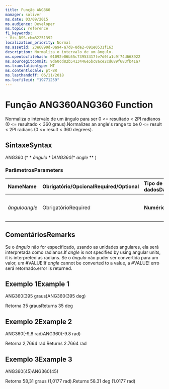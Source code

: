 ```yaml
---
title: Função ANG360
manager: soliver
ms.date: 03/09/2015
ms.audience: Developer
ms.topic: reference
f1_keywords:
- Vis_DSS.chm82251392
localization_priority: Normal
ms.assetid: 23e6899d-0a94-a7d8-8de2-091e0531f163
description: Normaliza o intervalo de um ângulo.
ms.openlocfilehash: 01092e06b55c73953417fe7d0fa1c9f74d668922
ms.sourcegitcommit: 9d60cd82b5413446e5bc8ace2cd689f683fb41a7
ms.translationtype: MT
ms.contentlocale: pt-BR
ms.lasthandoff: 06/11/2018
ms.locfileid: "19771259"
---
```

# <a name="ang360-function"></a><span data-ttu-id="f431d-103">Função ANG360</span><span class="sxs-lookup"><span data-stu-id="f431d-103">ANG360 Function</span></span>

<span data-ttu-id="f431d-104">Normaliza o intervalo de um ângulo para ser 0 \<= resultado \< 2PI radianos (0 \<= resultado \< 360 graus).</span><span class="sxs-lookup"><span data-stu-id="f431d-104">Normalizes an angle's range to be 0 \<= result \< 2PI radians (0 \<= result \< 360 degrees).</span></span>
  
## <a name="syntax"></a><span data-ttu-id="f431d-105">Sintaxe</span><span class="sxs-lookup"><span data-stu-id="f431d-105">Syntax</span></span>

<span data-ttu-id="f431d-106">ANG360 (* * *ângulo* * *)</span><span class="sxs-lookup"><span data-stu-id="f431d-106">ANG360(** *angle* ** )</span></span> 
  
### <a name="parameters"></a><span data-ttu-id="f431d-107">Parâmetros</span><span class="sxs-lookup"><span data-stu-id="f431d-107">Parameters</span></span>

|<span data-ttu-id="f431d-108">**Name**</span><span class="sxs-lookup"><span data-stu-id="f431d-108">**Name**</span></span>|<span data-ttu-id="f431d-109">**Obrigatório/Opcional**</span><span class="sxs-lookup"><span data-stu-id="f431d-109">**Required/Optional**</span></span>|<span data-ttu-id="f431d-110">**Tipo de dados**</span><span class="sxs-lookup"><span data-stu-id="f431d-110">**Data Type**</span></span>|<span data-ttu-id="f431d-111">**Descrição**</span><span class="sxs-lookup"><span data-stu-id="f431d-111">**Description**</span></span>|
|:-----|:-----|:-----|:-----|
| <span data-ttu-id="f431d-112">_ângulo_</span><span class="sxs-lookup"><span data-stu-id="f431d-112">_angle_</span></span> <br/> |<span data-ttu-id="f431d-113">Obrigatório</span><span class="sxs-lookup"><span data-stu-id="f431d-113">Required</span></span>  <br/> |<span data-ttu-id="f431d-114">**Numérico**</span><span class="sxs-lookup"><span data-stu-id="f431d-114">**Numeric**</span></span> <br/> |<span data-ttu-id="f431d-115">O ângulo a ser normalizado.</span><span class="sxs-lookup"><span data-stu-id="f431d-115">The angle to be normalized.</span></span>  <br/> |
   
## <a name="remarks"></a><span data-ttu-id="f431d-116">Comentários</span><span class="sxs-lookup"><span data-stu-id="f431d-116">Remarks</span></span>

<span data-ttu-id="f431d-117">Se o *ângulo* não for especificado, usando as unidades angulares, ela será interpretada como radianos.</span><span class="sxs-lookup"><span data-stu-id="f431d-117">If  *angle*  is not specified by using angular units, it is interpreted as radians.</span></span> <span data-ttu-id="f431d-118">Se o *ângulo* não puder ser convertida para um valor, um #VALUE!</span><span class="sxs-lookup"><span data-stu-id="f431d-118">If  *angle*  cannot be converted to a value, a #VALUE!</span></span> <span data-ttu-id="f431d-119">erro será retornado.</span><span class="sxs-lookup"><span data-stu-id="f431d-119">error is returned.</span></span> 
  
## <a name="example-1"></a><span data-ttu-id="f431d-120">Exemplo 1</span><span class="sxs-lookup"><span data-stu-id="f431d-120">Example 1</span></span>

<span data-ttu-id="f431d-121">ANG360(395 graus)</span><span class="sxs-lookup"><span data-stu-id="f431d-121">ANG360(395 deg)</span></span>
  
<span data-ttu-id="f431d-122">Retorna 35 graus</span><span class="sxs-lookup"><span data-stu-id="f431d-122">Returns 35 deg</span></span>
  
## <a name="example-2"></a><span data-ttu-id="f431d-123">Exemplo 2</span><span class="sxs-lookup"><span data-stu-id="f431d-123">Example 2</span></span>

<span data-ttu-id="f431d-124">ANG360(-9,8 rad)</span><span class="sxs-lookup"><span data-stu-id="f431d-124">ANG360(-9.8 rad)</span></span>
  
<span data-ttu-id="f431d-125">Retorna 2,7664 rad.</span><span class="sxs-lookup"><span data-stu-id="f431d-125">Returns 2.7664 rad</span></span>
  
## <a name="example-3"></a><span data-ttu-id="f431d-126">Exemplo 3</span><span class="sxs-lookup"><span data-stu-id="f431d-126">Example 3</span></span>

<span data-ttu-id="f431d-127">ANG360(45)</span><span class="sxs-lookup"><span data-stu-id="f431d-127">ANG360(45)</span></span>
  
<span data-ttu-id="f431d-128">Retorna 58,31 graus (1,0177 rad).</span><span class="sxs-lookup"><span data-stu-id="f431d-128">Returns 58.31 deg (1.0177 rad)</span></span>
  

